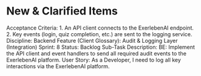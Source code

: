 # New & Clarified Items

Acceptance Criteria: 1. An API client connects to the ExerlebenAI endpoint. 2. Key events (login, quiz completion, etc.) are sent to the logging service.
Discipline: Backend
Feature (Client Glossary): Audit & Logging Layer (Integration)
Sprint: 8
Status: Backlog
Sub-Task Description: BE: Implement the API client and event handlers to send all required audit events to the ExerlebenAI platform.
User Story: As a Developer, I need to log all key interactions via the ExerlebenAI platform.